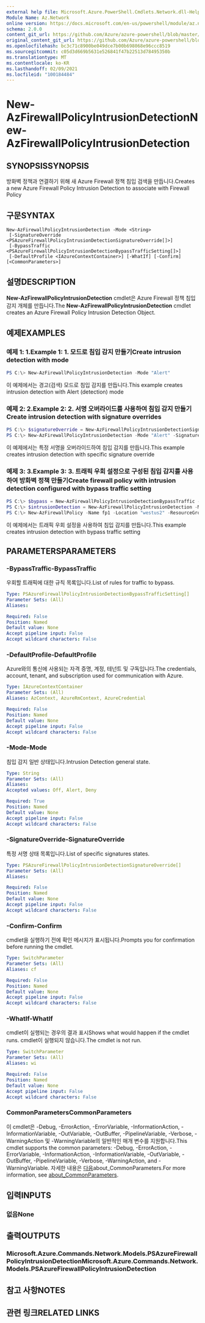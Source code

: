 ```yaml
---
external help file: Microsoft.Azure.PowerShell.Cmdlets.Network.dll-Help.xml
Module Name: Az.Network
online version: https://docs.microsoft.com/en-us/powershell/module/az.network/new-azfirewallpolicyintrusiondetection
schema: 2.0.0
content_git_url: https://github.com/Azure/azure-powershell/blob/master/src/Network/Network/help/New-AzFirewallPolicyIntrusionDetection.md
original_content_git_url: https://github.com/Azure/azure-powershell/blob/master/src/Network/Network/help/New-AzFirewallPolicyIntrusionDetection.md
ms.openlocfilehash: bc3c71c8900be049dce7b00b698068e96ccc8519
ms.sourcegitcommit: c05d3d669b5631e526841f47b22513d78495350b
ms.translationtype: MT
ms.contentlocale: ko-KR
ms.lasthandoff: 02/09/2021
ms.locfileid: "100184484"
---
```

# <span data-ttu-id="01ac4-101">New-AzFirewallPolicyIntrusionDetection</span><span class="sxs-lookup"><span data-stu-id="01ac4-101">New-AzFirewallPolicyIntrusionDetection</span></span>

## <span data-ttu-id="01ac4-102">SYNOPSIS</span><span class="sxs-lookup"><span data-stu-id="01ac4-102">SYNOPSIS</span></span>
<span data-ttu-id="01ac4-103">방화벽 정책과 연결하기 위해 새 Azure Firewall 정책 침입 검색을 만듭니다.</span><span class="sxs-lookup"><span data-stu-id="01ac4-103">Creates a new Azure Firewall Policy Intrusion Detection to associate with Firewall Policy</span></span>

## <span data-ttu-id="01ac4-104">구문</span><span class="sxs-lookup"><span data-stu-id="01ac4-104">SYNTAX</span></span>

```
New-AzFirewallPolicyIntrusionDetection -Mode <String>
 [-SignatureOverride <PSAzureFirewallPolicyIntrusionDetectionSignatureOverride[]>]
 [-BypassTraffic <PSAzureFirewallPolicyIntrusionDetectionBypassTrafficSetting[]>]
 [-DefaultProfile <IAzureContextContainer>] [-WhatIf] [-Confirm] [<CommonParameters>]
```

## <span data-ttu-id="01ac4-105">설명</span><span class="sxs-lookup"><span data-stu-id="01ac4-105">DESCRIPTION</span></span>
<span data-ttu-id="01ac4-106">**New-AzFirewallPolicyIntrusionDetection** cmdlet은 Azure Firewall 정책 침입 감지 개체를 만듭니다.</span><span class="sxs-lookup"><span data-stu-id="01ac4-106">The **New-AzFirewallPolicyIntrusionDetection** cmdlet creates an Azure Firewall Policy Intrusion Detection Object.</span></span>

## <span data-ttu-id="01ac4-107">예제</span><span class="sxs-lookup"><span data-stu-id="01ac4-107">EXAMPLES</span></span>

### <span data-ttu-id="01ac4-108">예제 1: 1.</span><span class="sxs-lookup"><span data-stu-id="01ac4-108">Example 1: 1.</span></span> <span data-ttu-id="01ac4-109">모드로 침입 감지 만들기</span><span class="sxs-lookup"><span data-stu-id="01ac4-109">Create intrusion detection with mode</span></span>
```powershell
PS C:\> New-AzFirewallPolicyIntrusionDetection -Mode "Alert"
```

<span data-ttu-id="01ac4-110">이 예제에서는 경고(검색) 모드로 침입 감지를 만듭니다.</span><span class="sxs-lookup"><span data-stu-id="01ac4-110">This example creates intrusion detection with Alert (detection) mode</span></span>

### <span data-ttu-id="01ac4-111">예제 2: 2.</span><span class="sxs-lookup"><span data-stu-id="01ac4-111">Example 2: 2.</span></span> <span data-ttu-id="01ac4-112">서명 오버라이드를 사용하여 침입 감지 만들기</span><span class="sxs-lookup"><span data-stu-id="01ac4-112">Create intrusion detection with signature overrides</span></span>
```powershell
PS C:\> $signatureOverride = New-AzFirewallPolicyIntrusionDetectionSignatureOverride -Id "123456798" -Mode "Deny"
PS C:\> New-AzFirewallPolicyIntrusionDetection -Mode "Alert" -SignatureOverride $signatureOverride
```

<span data-ttu-id="01ac4-113">이 예제에서는 특정 서명을 오버라이드하여 침입 감지를 만듭니다.</span><span class="sxs-lookup"><span data-stu-id="01ac4-113">This example creates intrusion detection with specific signature override</span></span>

### <span data-ttu-id="01ac4-114">예제 3: 3.</span><span class="sxs-lookup"><span data-stu-id="01ac4-114">Example 3: 3.</span></span> <span data-ttu-id="01ac4-115">트래픽 우회 설정으로 구성된 침입 감지를 사용하여 방화벽 정책 만들기</span><span class="sxs-lookup"><span data-stu-id="01ac4-115">Create firewall policy with intrusion detection configured with bypass traffic setting</span></span>
```powershell
PS C:\> $bypass = New-AzFirewallPolicyIntrusionDetectionBypassTraffic -Name "bypass-setting" -Protocol "TCP" -DestinationPort "80" -SourceAddress "10.0.0.0" -DestinationAddress "10.0.0.0"
PS C:\> $intrusionDetection = New-AzFirewallPolicyIntrusionDetection -Mode "Deny" -BypassTraffic $bypass
PS C:\> New-AzFirewallPolicy -Name fp1 -Location "westus2" -ResourceGroup TestRg -SkuTier "Premium" -IntrusionDetection $intrusionDetection
```

<span data-ttu-id="01ac4-116">이 예제에서는 트래픽 우회 설정을 사용하여 침입 감지를 만듭니다.</span><span class="sxs-lookup"><span data-stu-id="01ac4-116">This example creates intrusion detection with bypass traffic setting</span></span>

## <span data-ttu-id="01ac4-117">PARAMETERS</span><span class="sxs-lookup"><span data-stu-id="01ac4-117">PARAMETERS</span></span>

### <span data-ttu-id="01ac4-118">-BypassTraffic</span><span class="sxs-lookup"><span data-stu-id="01ac4-118">-BypassTraffic</span></span>
<span data-ttu-id="01ac4-119">우회할 트래픽에 대한 규칙 목록입니다.</span><span class="sxs-lookup"><span data-stu-id="01ac4-119">List of rules for traffic to bypass.</span></span>

```yaml
Type: PSAzureFirewallPolicyIntrusionDetectionBypassTrafficSetting[]
Parameter Sets: (All)
Aliases:

Required: False
Position: Named
Default value: None
Accept pipeline input: False
Accept wildcard characters: False
```

### <span data-ttu-id="01ac4-120">-DefaultProfile</span><span class="sxs-lookup"><span data-stu-id="01ac4-120">-DefaultProfile</span></span>
<span data-ttu-id="01ac4-121">Azure와의 통신에 사용되는 자격 증명, 계정, 테넌트 및 구독입니다.</span><span class="sxs-lookup"><span data-stu-id="01ac4-121">The credentials, account, tenant, and subscription used for communication with Azure.</span></span>

```yaml
Type: IAzureContextContainer
Parameter Sets: (All)
Aliases: AzContext, AzureRmContext, AzureCredential

Required: False
Position: Named
Default value: None
Accept pipeline input: False
Accept wildcard characters: False
```

### <span data-ttu-id="01ac4-122">-Mode</span><span class="sxs-lookup"><span data-stu-id="01ac4-122">-Mode</span></span>
<span data-ttu-id="01ac4-123">침입 감지 일반 상태입니다.</span><span class="sxs-lookup"><span data-stu-id="01ac4-123">Intrusion Detection general state.</span></span>

```yaml
Type: String
Parameter Sets: (All)
Aliases:
Accepted values: Off, Alert, Deny

Required: True
Position: Named
Default value: None
Accept pipeline input: False
Accept wildcard characters: False
```

### <span data-ttu-id="01ac4-124">-SignatureOverride</span><span class="sxs-lookup"><span data-stu-id="01ac4-124">-SignatureOverride</span></span>
<span data-ttu-id="01ac4-125">특정 서명 상태 목록입니다.</span><span class="sxs-lookup"><span data-stu-id="01ac4-125">List of specific signatures states.</span></span>

```yaml
Type: PSAzureFirewallPolicyIntrusionDetectionSignatureOverride[]
Parameter Sets: (All)
Aliases:

Required: False
Position: Named
Default value: None
Accept pipeline input: False
Accept wildcard characters: False
```

### <span data-ttu-id="01ac4-126">-Confirm</span><span class="sxs-lookup"><span data-stu-id="01ac4-126">-Confirm</span></span>
<span data-ttu-id="01ac4-127">cmdlet을 실행하기 전에 확인 메시지가 표시됩니다.</span><span class="sxs-lookup"><span data-stu-id="01ac4-127">Prompts you for confirmation before running the cmdlet.</span></span>

```yaml
Type: SwitchParameter
Parameter Sets: (All)
Aliases: cf

Required: False
Position: Named
Default value: None
Accept pipeline input: False
Accept wildcard characters: False
```

### <span data-ttu-id="01ac4-128">-WhatIf</span><span class="sxs-lookup"><span data-stu-id="01ac4-128">-WhatIf</span></span>
<span data-ttu-id="01ac4-129">cmdlet이 실행되는 경우의 결과 표시</span><span class="sxs-lookup"><span data-stu-id="01ac4-129">Shows what would happen if the cmdlet runs.</span></span>
<span data-ttu-id="01ac4-130">cmdlet이 실행되지 않습니다.</span><span class="sxs-lookup"><span data-stu-id="01ac4-130">The cmdlet is not run.</span></span>

```yaml
Type: SwitchParameter
Parameter Sets: (All)
Aliases: wi

Required: False
Position: Named
Default value: None
Accept pipeline input: False
Accept wildcard characters: False
```

### <span data-ttu-id="01ac4-131">CommonParameters</span><span class="sxs-lookup"><span data-stu-id="01ac4-131">CommonParameters</span></span>
<span data-ttu-id="01ac4-132">이 cmdlet은 -Debug, -ErrorAction, -ErrorVariable, -InformationAction, -InformationVariable, -OutVariable, -OutBuffer, -PipelineVariable, -Verbose, -WarningAction 및 -WarningVariable의 일반적인 매개 변수를 지원합니다.</span><span class="sxs-lookup"><span data-stu-id="01ac4-132">This cmdlet supports the common parameters: -Debug, -ErrorAction, -ErrorVariable, -InformationAction, -InformationVariable, -OutVariable, -OutBuffer, -PipelineVariable, -Verbose, -WarningAction, and -WarningVariable.</span></span> <span data-ttu-id="01ac4-133">자세한 내용은 [다음](http://go.microsoft.com/fwlink/?LinkID=113216)about_CommonParameters.</span><span class="sxs-lookup"><span data-stu-id="01ac4-133">For more information, see [about_CommonParameters](http://go.microsoft.com/fwlink/?LinkID=113216).</span></span>

## <span data-ttu-id="01ac4-134">입력</span><span class="sxs-lookup"><span data-stu-id="01ac4-134">INPUTS</span></span>

### <span data-ttu-id="01ac4-135">없음</span><span class="sxs-lookup"><span data-stu-id="01ac4-135">None</span></span>

## <span data-ttu-id="01ac4-136">출력</span><span class="sxs-lookup"><span data-stu-id="01ac4-136">OUTPUTS</span></span>

### <span data-ttu-id="01ac4-137">Microsoft.Azure.Commands.Network.Models.PSAzureFirewallPolicyIntrusionDetection</span><span class="sxs-lookup"><span data-stu-id="01ac4-137">Microsoft.Azure.Commands.Network.Models.PSAzureFirewallPolicyIntrusionDetection</span></span>

## <span data-ttu-id="01ac4-138">참고 사항</span><span class="sxs-lookup"><span data-stu-id="01ac4-138">NOTES</span></span>

## <span data-ttu-id="01ac4-139">관련 링크</span><span class="sxs-lookup"><span data-stu-id="01ac4-139">RELATED LINKS</span></span>
